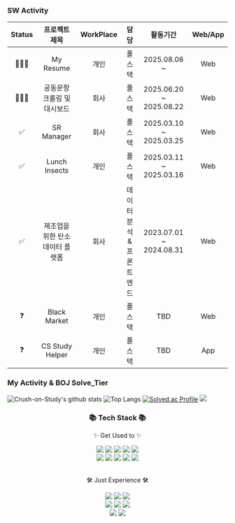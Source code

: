 ### SW Activity
| Status  | 프로젝트 제목 | WorkPlace | 담당 | 활동기간 | Web/App |
| :-----: | :-----: | :-----: | :-----: | :-----: | :-----: |
|🧑🏻‍💻| My Resume | 개인 | 풀스택 | 2025.08.06 ~ | Web |
|🧑🏻‍💻| 공동운항 크롤링 및 대시보드 | 회사 | 풀스택 | 2025.06.20 ~ 2025.08.22 | Web |
|✅| SR Manager | 회사 | 풀스택 | 2025.03.10 ~  2025.03.25 | Web |
|✅| Lunch Insects | 개인 | 풀스택 | 2025.03.11 ~  2025.03.16 | Web |
|✅| 제조업을 위한 탄소 데이터 플랫폼 | 회사 | 데이터분석 & 프론트엔드 | 2023.07.01 ~ 2024.08.31 | Web |
|❓| Black Market | 개인 | 풀스택 | TBD | Web |
|❓| CS Study Helper | 개인 | 풀스택 | TBD | App |


### My Activity & BOJ Solve_Tier
![Crush-on-Study's github stats](https://github-readme-stats.vercel.app/api?username=Crush-on-Study&show_icons=true&theme=radical)
![Top Langs](https://github-readme-stats.vercel.app/api/top-langs/?username=Crush-on-Study&layout=compact&theme=tokyonight)
[![Solved.ac Profile](http://mazassumnida.wtf/api/v2/generate_badge?boj=zkuths12)](https://solved.ac/zkuths12/)
<img src="http://mazandi.herokuapp.com/api?handle=zkuths12&theme=warm"/>


<div align=center>
	<h3>📚 Tech Stack 📚</h3>
	<p>✨ Get Used to ✨</p>
</div>
<div align="center">
  <img src="https://img.shields.io/badge/c++-00599C?style=for-the-badge&logo=c%2B%2B&logoColor=white">
  <img src="https://img.shields.io/badge/Python-3766AB?style=flat-square&logo=Python&logoColor=white" />
<img src="https://img.shields.io/badge/JavaScript-F7DF1E?style=flat&logo=JavaScript&logoColor=white" />
	<img src="https://img.shields.io/badge/Notion-000000?style=for-the-badge&logo=Notion&logoColor=white">
	<img src="https://img.shields.io/badge/Firebase-DD2C00?style=for-the-badge&logo=Firebase&logoColor=white">
  <br>
	<img src="https://img.shields.io/badge/Git-F05032?style=for-the-badge&logo=Git&logoColor=white">
  <img src="https://img.shields.io/badge/MySQL-4479A1?style=flat&logo=MySQL&logoColor=white" />
<img src="https://img.shields.io/badge/react-61DAFB?style=for-the-badge&logo=react&logoColor=black">
	 <img src="https://img.shields.io/badge/vue.js-4FC08D?style=for-the-badge&logo=vue.js&logoColor=white">
	<img src="https://img.shields.io/badge/node.js-339933?style=for-the-badge&logo=Node.js&logoColor=white">
 
	
</div>

<br>
<div align=center>
	<p>🛠 Just Experience 🛠</p>
</div>
<div align=center>
	<img src="https://img.shields.io/badge/Ruby-CC342D?style=for-the-badge&logo=Ruby&logoColor=white">
	<img src="https://img.shields.io/badge/jest-C21325?style=for-the-badge&logo=jest&logoColor=white">
	<img src="https://img.shields.io/badge/java-007396?style=for-the-badge&logo=java&logoColor=white">
	<br>
	<img src="https://img.shields.io/badge/django-092E20?style=for-the-badge&logo=django&logoColor=white">
  <img src="https://img.shields.io/badge/Bootstrap-7952B3?style=flat&logo=Bootstrap&logoColor=white" />
	<img src="https://img.shields.io/badge/Docker-2496ED?style=for-the-badge&logo=Docker&logoColor=white">
  <br>
	<img src="https://img.shields.io/badge/Jenkins-D24939?style=for-the-badge&logo=Jenkins&logoColor=white">
	<img src="https://img.shields.io/badge/Flutter-02569B?style=for-the-badge&logo=Flutter&logoColor=white">
</div>
<br>
